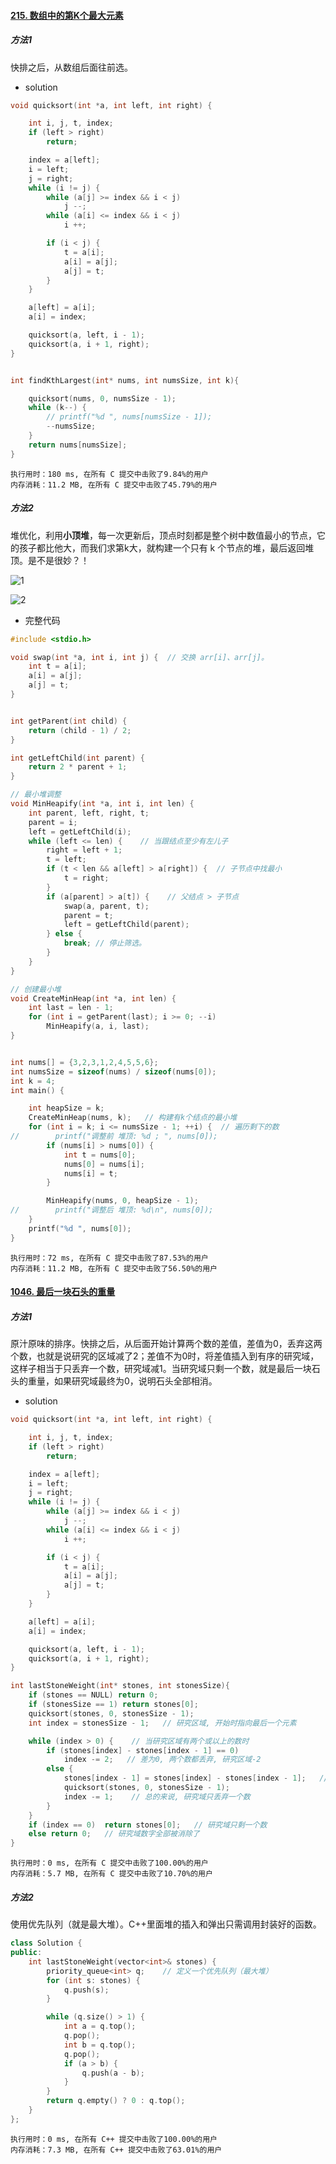#### [215. 数组中的第K个最大元素](https://leetcode.cn/problems/kth-largest-element-in-an-array/)

##### 方法1

快排之后，从数组后面往前选。

- solution

```c
void quicksort(int *a, int left, int right) {

    int i, j, t, index;
    if (left > right)
        return;

    index = a[left];
    i = left;
    j = right;
    while (i != j) {
        while (a[j] >= index && i < j)
            j --;
        while (a[i] <= index && i < j)
            i ++;

        if (i < j) {
            t = a[i];
            a[i] = a[j];
            a[j] = t;
        }
    }

    a[left] = a[i];
    a[i] = index;

    quicksort(a, left, i - 1);
    quicksort(a, i + 1, right);
}


int findKthLargest(int* nums, int numsSize, int k){

    quicksort(nums, 0, numsSize - 1);
    while (k--) {
        // printf("%d ", nums[numsSize - 1]);
        --numsSize;
    }
    return nums[numsSize];
}
```



```
执行用时：180 ms, 在所有 C 提交中击败了9.84%的用户
内存消耗：11.2 MB, 在所有 C 提交中击败了45.79%的用户
```





##### 方法2

堆优化，利用**小顶堆**，每一次更新后，顶点时刻都是整个树中数值最小的节点，它的孩子都比他大，而我们求第k大，就构建一个只有 k 个节点的堆，最后返回堆顶。是不是很妙？！

![1](https://php.lhhhs233.cn/img/%E5%8A%9B%E6%89%A3/%E5%A0%86/img/1.png)



![2](https://php.lhhhs233.cn/img/%E5%8A%9B%E6%89%A3/%E5%A0%86/img/1.png)



- 完整代码

```c
#include <stdio.h>

void swap(int *a, int i, int j) {  // 交换 arr[i]、arr[j]。
    int t = a[i];
    a[i] = a[j];
    a[j] = t;
}


int getParent(int child) {
    return (child - 1) / 2;
}

int getLeftChild(int parent) {
    return 2 * parent + 1;
}

// 最小堆调整
void MinHeapify(int *a, int i, int len) {
    int parent, left, right, t;
    parent = i;
    left = getLeftChild(i);
    while (left <= len) {    // 当跟结点至少有左儿子
        right = left + 1;
        t = left;
        if (t < len && a[left] > a[right]) {  // 子节点中找最小
            t = right;
        }
        if (a[parent] > a[t]) {    // 父结点 > 子节点
            swap(a, parent, t);
            parent = t;
            left = getLeftChild(parent);
        } else {
            break; // 停止筛选。
        }
    }
}

// 创建最小堆
void CreateMinHeap(int *a, int len) {
    int last = len - 1;
    for (int i = getParent(last); i >= 0; --i)
        MinHeapify(a, i, last);
}


int nums[] = {3,2,3,1,2,4,5,5,6};
int numsSize = sizeof(nums) / sizeof(nums[0]);
int k = 4;
int main() {

    int heapSize = k;
    CreateMinHeap(nums, k);   // 构建有k个结点的最小堆
    for (int i = k; i <= numsSize - 1; ++i) {  // 遍历剩下的数
//        printf("调整前 堆顶: %d ; ", nums[0]);
        if (nums[i] > nums[0]) {
            int t = nums[0];
            nums[0] = nums[i];
            nums[i] = t;
        }

        MinHeapify(nums, 0, heapSize - 1);
//        printf("调整后 堆顶: %d\n", nums[0]);
    }
    printf("%d ", nums[0]);
}
```



```
执行用时：72 ms, 在所有 C 提交中击败了87.53%的用户
内存消耗：11.2 MB, 在所有 C 提交中击败了56.50%的用户
```



#### [1046. 最后一块石头的重量](https://leetcode.cn/problems/last-stone-weight/)

##### 方法1

​		原汁原味的排序。快排之后，从后面开始计算两个数的差值，差值为0，丢弃这两个数，也就是说研究的区域减了2；差值不为0时，将差值插入到有序的研究域，这样子相当于只丢弃一个数，研究域减1。当研究域只剩一个数，就是最后一块石头的重量，如果研究域最终为0，说明石头全部相消。



- solution


```c
void quicksort(int *a, int left, int right) {

    int i, j, t, index;
    if (left > right)
        return;

    index = a[left];
    i = left;
    j = right;
    while (i != j) {
        while (a[j] >= index && i < j)
            j --;
        while (a[i] <= index && i < j)
            i ++;

        if (i < j) {
            t = a[i];
            a[i] = a[j];
            a[j] = t;
        }
    }

    a[left] = a[i];
    a[i] = index;

    quicksort(a, left, i - 1);
    quicksort(a, i + 1, right);
}

int lastStoneWeight(int* stones, int stonesSize){
    if (stones == NULL) return 0;
    if (stonesSize == 1) return stones[0];
    quicksort(stones, 0, stonesSize - 1);
    int index = stonesSize - 1;   // 研究区域, 开始时指向最后一个元素

    while (index > 0) {    // 当研究区域有两个或以上的数时
        if (stones[index] - stones[index - 1] == 0)
            index -= 2;   // 差为0, 两个数都丢弃, 研究区域-2
        else {
            stones[index - 1] = stones[index] - stones[index - 1];   // 差不为0, 插入有序数组
            quicksort(stones, 0, stonesSize - 1);
            index -= 1;    // 总的来说, 研究域只丢弃一个数
        }
    }
    if (index == 0)  return stones[0];   // 研究域只剩一个数
    else return 0;   // 研究域数字全部被消除了  
}
```



```
执行用时：0 ms, 在所有 C 提交中击败了100.00%的用户
内存消耗：5.7 MB, 在所有 C 提交中击败了10.70%的用户
```



##### 方法2

使用优先队列（就是最大堆）。C++里面堆的插入和弹出只需调用封装好的函数。

```c++
class Solution {
public:
    int lastStoneWeight(vector<int>& stones) {
        priority_queue<int> q;    // 定义一个优先队列（最大堆）
        for (int s: stones) {
            q.push(s);
        }

        while (q.size() > 1) {
            int a = q.top();
            q.pop();
            int b = q.top();
            q.pop();
            if (a > b) {
                q.push(a - b);
            }
        }
        return q.empty() ? 0 : q.top();
    }
};
```



```
执行用时：0 ms, 在所有 C++ 提交中击败了100.00%的用户
内存消耗：7.3 MB, 在所有 C++ 提交中击败了63.01%的用户
```


